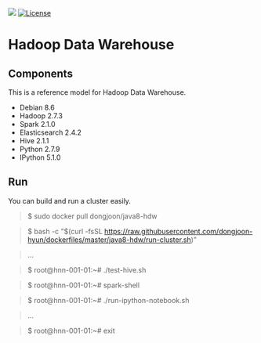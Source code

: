 [![](https://images.microbadger.com/badges/image/dongjoon/java8-hdw.svg)](https://microbadger.com/images/dongjoon/java8-hdw)
[![License](https://img.shields.io/badge/license-Apache%202-blue.svg)](LICENSE)

Hadoop Data Warehouse
====================

Components
----------
This is a reference model for Hadoop Data Warehouse.

* Debian 8.6
* Hadoop 2.7.3
* Spark 2.1.0
* Elasticsearch 2.4.2
* Hive 2.1.1
* Python 2.7.9
* IPython 5.1.0

Run
---
You can build and run a cluster easily.

> $ sudo docker pull dongjoon/java8-hdw

> $ bash -c "$(curl -fsSL https://raw.githubusercontent.com/dongjoon-hyun/dockerfiles/master/java8-hdw/run-cluster.sh)"

> ...

> $ root@hnn-001-01:~# ./test-hive.sh

> $ root@hnn-001-01:~# spark-shell

> $ root@hnn-001-01:~# ./run-ipython-notebook.sh

> ...

> $ root@hnn-001-01:~# exit
